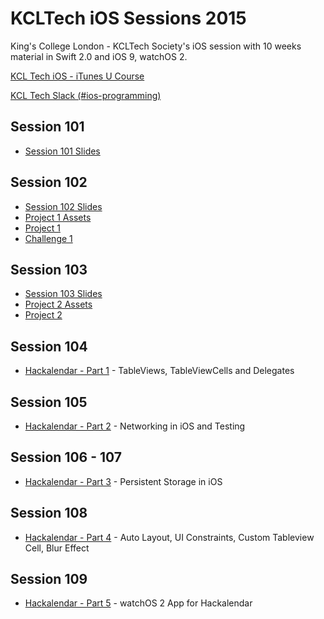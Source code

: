# KCLTech iOS Sessions 2015
King's College London - KCLTech Society's iOS session with 10 weeks material in Swift 2.0 and iOS 9, watchOS 2. 

[KCL Tech iOS - iTunes U Course](http://itunesu.kcl.tech)

[KCL Tech Slack (#ios-programming)](https://kcltechhq.slack.com)

## Session 101

- [Session 101 Slides](session101/session101_2015.pdf)

## Session 102

- [Session 102 Slides](session102/session102_2015.pdf)
- [Project 1 Assets](session102/Project1_assets)
- [Project 1](session102/Project1)
- [Challenge 1](session102/Challenge1.playground)

## Session 103

- [Session 103 Slides](session103/session103_2015.pdf)
- [Project 2 Assets](session103/Project2_assets)
- [Project 2](session103/Project2)

## Session 104

- [Hackalendar - Part 1](Hackalendar/Hackalendar) - TableViews, TableViewCells and Delegates

## Session 105

- [Hackalendar - Part 2](Hackalendar/Hackalendar) - Networking in iOS and Testing


## Session 106 - 107

- [Hackalendar - Part 3](Hackalendar/Hackalendar) - Persistent Storage in iOS


## Session 108

- [Hackalendar - Part 4](Hackalendar/Hackalendar) - Auto Layout, UI Constraints, Custom Tableview Cell, Blur Effect

## Session 109

- [Hackalendar - Part 5](Hackalendar/Hackalendar) - watchOS 2 App for Hackalendar
